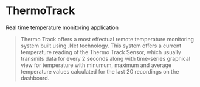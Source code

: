 # ThermoTrack
Real time temperature monitoring application
 <blockquote class="text-justify">
        <span class="h2">Thermo Track</span> offers a most effectual remote temperature monitoring system built using .Net technology.
        This system offers a current temperature reading of the Thermo Track Sensor, which usually transmits data for every 2 seconds along with
        time-series graphical view for temperature with minumum, maximum and average temperature values calculated for the last 20 recordings on the dashboard.
        </blockquote>
